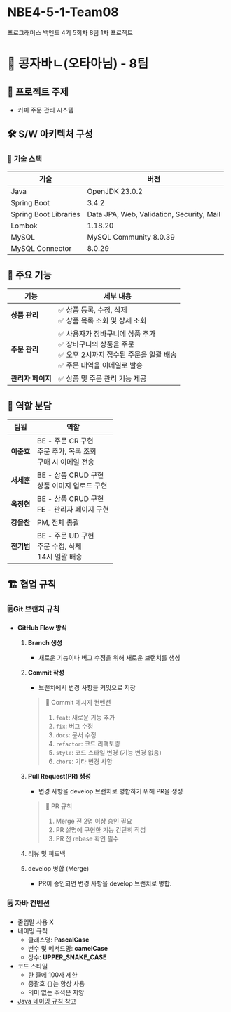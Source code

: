 # NBE4-5-1-Team08
프로그래머스 백엔드 4기 5회차 8팀 1차 프로젝트
# 🥜 콩자바ㄴ(오타아님) - 8팀

## 📌 프로젝트 주제

- 커피 주문 관리 시스템

## 🛠 S/W 아키텍처 구성

### 📌 **기술 스택**

| 기술 | 버전 |
| --- | --- |
| Java | OpenJDK 23.0.2 |
| Spring Boot | 3.4.2 |
| Spring Boot Libraries | Data JPA, Web, Validation, Security, Mail |
| Lombok | 1.18.20 |
| MySQL | MySQL Community 8.0.39 |
| MySQL Connector | 8.0.29 |

## 🎯 주요 기능

| 기능        | 세부 내용 |
|------------|----------|
| **상품 관리** | ✅ 상품 등록, 수정, 삭제 <br> ✅ 상품 목록 조회 및 상세 조회 |
| **주문 관리** | ✅ 사용자가 장바구니에 상품 추가 <br> ✅ 장바구니의 상품을 주문 <br> ✅ 오후 2시까지 접수된 주문을 일괄 배송 <br> ✅ 주문 내역을 이메일로 발송 |
| **관리자 페이지** | ✅ 상품 및 주문 관리 기능 제공 |

## 👥 역할 분담

| 팀원       | 역할 |
|-----------|------------------------------------------|
| **이준호** | BE - 주문 CR 구현 <br> 주문 추가, 목록 조회 <br> 구매 시 이메일 전송 |
| **서세훈** | BE - 상품 CRUD 구현 <br> 상품 이미지 업로드 구현 |
| **옥정현** | BE - 상품 CRUD 구현 <br> FE - 관리자 페이지 구현 |
| **강을찬** | PM, 전체 총괄 |
| **전기범** | BE - 주문 UD 구현 <br> 주문 수정, 삭제 <br> 14시 일괄 배송 |

## 🏗 협업 규칙

### 🗒️Git 브랜치 규칙

- **GitHub Flow 방식**
    1. **Branch 생성**
        - 새로운 기능이나 버그 수정을 위해 새로운 브랜치를 생성
    2. **Commit 작성**
        - 브랜치에서 변경 사항을 커밋으로 저장
        
        > 📌 Commit 메시지 컨벤션
        > 
        > 1. `feat`: 새로운 기능 추가
        > 2. `fix`: 버그 수정
        > 3. `docs`: 문서 수정
        > 4. `refactor`: 코드 리팩토링
        > 5. `style`: 코드 스타일 변경 (기능 변경 없음)
        > 6. `chore`: 기타 변경 사항 
    3. **Pull Request(PR) 생성**
        - 변경 사항을 develop 브랜치로 병합하기 위해 PR을 생성
        > 📌 PR 규칙
        > 
        > 1. Merge 전 2명 이상 승인 필요
        > 2. PR 설명에 구현한 기능 간단히 작성
        > 3. PR 전 rebase 확인 필수
    4. 리뷰 및 피드백
    5. develop 병합 (Merge)
        - PR이 승인되면 변경 사항을 develop 브랜치로 병합.

### 🗒️ 자바 컨벤션

- 줄임말 사용 X
- 네이밍 규칙
    - 클래스명: **PascalCase**
    - 변수 및 메서드명: **camelCase**
    - 상수: **UPPER_SNAKE_CASE**
- 코드 스타일
    - 한 줄에 100자 제한
    - 중괄호 `{}`는 항상 사용
    - 의미 없는 주석은 지양
- [Java 네이밍 규칙 참고](https://velog.io/@pshsh910/Java-%EB%B3%80%EC%88%98-%EB%A9%94%EC%84%9C%EB%93%9C-%EB%84%A4%EC%9D%B4%EB%B0%8D-%EA%B7%9C%EC%B9%99)

